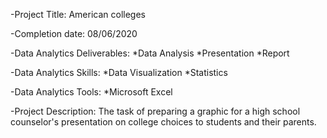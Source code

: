 -Project Title: American colleges

-Completion date: 08/06/2020

-Data Analytics Deliverables:
 *Data Analysis
 *Presentation
 *Report

-Data Analytics Skills:
*Data Visualization
*Statistics

-Data Analytics Tools: 
*Microsoft Excel

-Project Description:
The task of preparing a graphic for a high school counselor's presentation on college choices to students and their parents.
